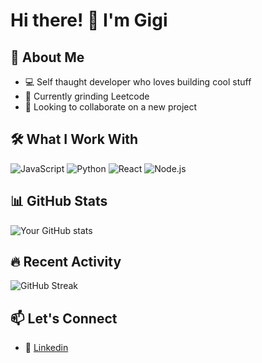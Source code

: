 # Hi there! 👋 I'm Gigi

## 🚀 About Me
- 💻 Self thaught developer who loves building cool stuff
- 🌱 Currently grinding Leetcode
- 🎯 Looking to collaborate on a new project

## 🛠️ What I Work With
![JavaScript](https://img.shields.io/badge/-JavaScript-F7DF1E?style=flat&logo=javascript&logoColor=black)
![Python](https://img.shields.io/badge/-Python-3776AB?style=flat&logo=python&logoColor=white)
![React](https://img.shields.io/badge/-React-61DAFB?style=flat&logo=react&logoColor=black)
![Node.js](https://img.shields.io/badge/-Node.js-339933?style=flat&logo=node.js&logoColor=white)

## 📊 GitHub Stats
![Your GitHub stats](https://github-readme-stats.vercel.app/api?username=Giolii&show_icons=true&theme=dark)

## 🔥 Recent Activity
![GitHub Streak](https://github-readme-streak-stats.herokuapp.com/?user=Giolii&theme=dark)

## 📫 Let's Connect
- 💼 [Linkedin](https://www.linkedin.com/in/luigi-olianas123)

